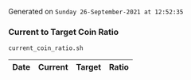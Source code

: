 Generated on `Sunday 26-September-2021 at 12:52:35`

### Current to Target Coin Ratio
`current_coin_ratio.sh`

Date|Current|Target|Ratio
---|---|---|---
